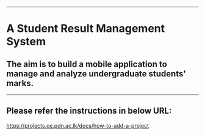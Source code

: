 ___
# A Student Result Management System
## The aim is to build a mobile application to manage and analyze undergraduate students’ marks.

___

## Please refer the instructions in below URL:

https://projects.ce.pdn.ac.lk/docs/how-to-add-a-project
